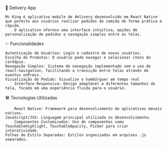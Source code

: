 📱 Delivery App

	Mc King é aplicativo mobile de delivery desenvolvido em React Native que permite aos usuários realizar pedidos de comida de forma prática e rápida.
        O aplicativo oferece uma interface intuitiva, opções de personalização de pedidos e navegação simples entre as telas.
 
✨ Funcionalidades

	Autenticação de Usuários: Login e cadastro de novos usuários.
	Escolha de Produtos: O usuário pode navegar e selecionar itens do cardápio.
	Navegação Simples: Sistema de navegação implementado sem o uso de react-navigation, facilitando a transição entre telas através de eventos onPress.
	Visualização do Pedido: Visualize o hambúrguer em tempo real
        Interface Responsiva: Design adaptável a diferentes tamanhos de tela, focado em uma experiência fluida para o usuário.
	
 🛠️ Tecnologias Utilizadas
 
        React Native: Framework para desenvolvimento de aplicativos móveis nativos.
	JavaScript/JSX: Linguagem principal utilizada no desenvolvimento.
        Componentes Customizados: Uso de componentes como TouchableHighlight, TouchableOpacity, Picker para criar interatividade.
	Folhas de Estilo Separadas: Estilos organizados em arquivos .js separados.
